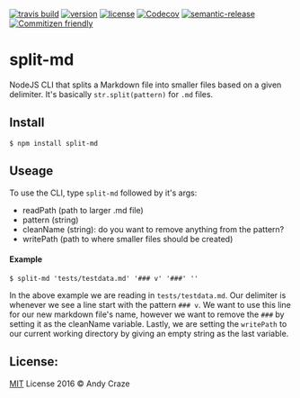 [![travis build](https://img.shields.io/travis/accraze/split-md.svg)](https://travis-ci.org/accraze/split-md)
[![version](https://img.shields.io/npm/v/split-md.svg)](https://www.npmjs.com/package/split-md)
[![license](https://img.shields.io/npm/l/split-md.svg)](https://www.npmjs.com/package/split-md)
[![Codecov](https://img.shields.io/codecov/c/github/accraze/split-md.svg)](https://codecov.io/github/accraze/split-md)
[![semantic-release](https://img.shields.io/badge/%20%20%F0%9F%93%A6%F0%9F%9A%80-semantic--release-e10079.svg)](https://github.com/semantic-release/semantic-release)
[![Commitizen friendly](https://img.shields.io/badge/commitizen-friendly-brightgreen.svg)](http://commitizen.github.io/cz-cli/)

# split-md

NodeJS CLI that splits a Markdown file into smaller files based on a given delimiter. It's basically `str.split(pattern)` for `.md` files.

## Install

```
$ npm install split-md
```

## Useage

To use the CLI, type `split-md` followed by it's args:
* readPath (path to larger .md file)
* pattern (string)
* cleanName (string): do you want to remove anything from the pattern?
* writePath (path to where smaller files should be created)

#### Example

```
$ split-md 'tests/testdata.md' '### v' '###' ''
```

In the above example we are reading in `tests/testdata.md`. Our delimiter is whenever we see a line start with the pattern `### v`. We want to use this line for our new markdown file's name, however we want to remove the `###` by setting it as the cleanName variable. Lastly, we are setting the `writePath` to our current working directory by giving an empty string as the last variable.

## License:

[MIT](https://github.com/accraze/split-md/blob/master/LICENSE) License 2016 © Andy Craze

